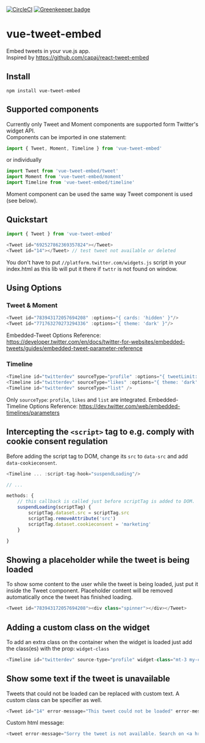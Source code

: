 [![CircleCI](https://circleci.com/gh/tonickkozlov/vue-tweet-embed.svg?style=svg)](https://circleci.com/gh/tonickkozlov/vue-tweet-embed) [![Greenkeeper badge](https://badges.greenkeeper.io/tonickkozlov/vue-tweet-embed.svg)](https://greenkeeper.io/)

# vue-tweet-embed

Embed tweets in your vue.js app.  
Inspired by https://github.com/capaj/react-tweet-embed

## Install
```
npm install vue-tweet-embed
```

## Supported components
Currently only Tweet and Moment components are supported form Twitter's widget API.  
Components can be imported in one statement:
```javascript
import { Tweet, Moment, Timeline } from 'vue-tweet-embed'
```
or individually
```javascript
import Tweet from 'vue-tweet-embed/tweet'
import Moment from 'vue-tweet-embed/moment'
import Timeline from 'vue-tweet-embed/timeline'
```

Moment component can be used the same way Tweet component is used (see below).
## Quickstart

```javascript
import { Tweet } from 'vue-tweet-embed'

<Tweet id="692527862369357824"></Tweet>
<Tweet id="14"></Tweet>	// test tweet not available or deleted
```

You don't have to put `//platform.twitter.com/widgets.js` script in your index.html as this lib will
put it there if `twttr` is not found on window.  


## Using Options


### Tweet & Moment

```javascript
<Tweet id="783943172057694208" :options="{ cards: 'hidden' }"/>
<Tweet id="771763270273294336" :options="{ theme: 'dark' }"/>
```

Embedded-Tweet Options Reference:
https://developer.twitter.com/en/docs/twitter-for-websites/embedded-tweets/guides/embedded-tweet-parameter-reference

### Timeline

```javascript
<Timeline id="twitterdev" sourceType="profile" :options="{ tweetLimit: '3' }"/>
<Timeline id="twitterdev" sourceType="likes" :options="{ theme: 'dark' }"/>
<Timeline id="twitterdev" sourceType="list" />
```

Only `sourceType`: `profile`, `likes` and `list` are integrated. Embedded-Timeline Options Reference:
https://dev.twitter.com/web/embedded-timelines/parameters

## Intercepting the `<script>` tag to e.g. comply with cookie consent regulation

Before adding the script tag to DOM, change its `src` to `data-src` and add `data-cookieconsent`.

```javascript
<Timeline ... :script-tag-hook="suspendLoading"/>

// ...

methods: {
    // this callback is called just before scriptTag is added to DOM.
    suspendLoading(scriptTag) {
        scriptTag.dataset.src = scriptTag.src
        scriptTag.removeAttribute('src')
        scriptTag.dataset.cookieconsent = 'marketing'
    }

}
```

## Showing a placeholder while the tweet is being loaded

To show some content to the user while the tweet is being loaded, just put it inside the Tweet
component. Placeholder content will be removed automatically once the tweet has finished loading.

```javascript
<Tweet id="783943172057694208"><div class="spinner"></div></Tweet>
```

## Adding a custom class on the widget

To add an extra class on the container when the widget is loaded just add the class(es) with the prop: `widget-class`

```javascript
<Timeline id="twitterdev" source-type="profile" widget-class="mt-3 my-custom-class"/></Timeline>
```

## Show some text if the tweet is unavailable

Tweets that could not be loaded can be replaced with custom text.
A custom class can be specifier as well.
```javascript
<Tweet id="14" error-message="This tweet could not be loaded" error-message-class="tweet--not-found"/>
```
Custom html message:
```javascript
<tweet error-message="Sorry the tweet is not available. Search on <a href='https://twitter.com'>twitter</a>"></tweet>
```
